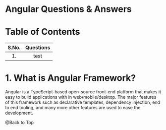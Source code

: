 # Angular Questions & Answers

# Table of Contents
|S.No. | Questions|
|:-:| :-:|
|1.|test|


# 1. What is Angular Framework?

Angular is a TypeScript-based open-source front-end platform that makes it easy to build applications with in web/mobile/desktop. The major features of this framework such as declarative templates, dependency injection, end to end tooling, and many more other features are used to ease the development.

@Back to Top
